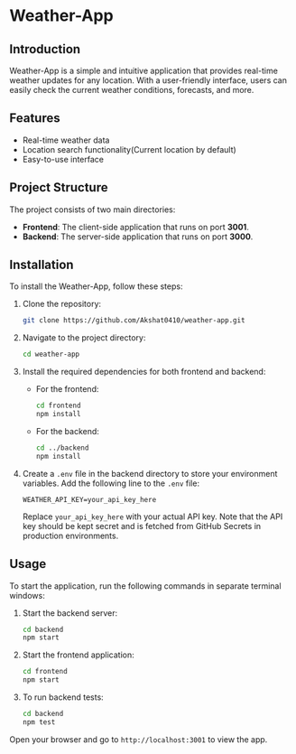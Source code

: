 # Weather-App

## Introduction
Weather-App is a simple and intuitive application that provides real-time weather updates for any location. With a user-friendly interface, users can easily check the current weather conditions, forecasts, and more.

## Features
- Real-time weather data
- Location search functionality(Current location by default)
- Easy-to-use interface

## Project Structure
The project consists of two main directories:
- **Frontend**: The client-side application that runs on port **3001**.
- **Backend**: The server-side application that runs on port **3000**.

## Installation
To install the Weather-App, follow these steps:

1. Clone the repository:
   ```bash
   git clone https://github.com/Akshat0410/weather-app.git
   ```
2. Navigate to the project directory:
   ```bash
   cd weather-app
   ```
3. Install the required dependencies for both frontend and backend:

   - For the frontend:
     ```bash
     cd frontend
     npm install
     ```

   - For the backend:
     ```bash
     cd ../backend
     npm install
     ```
4. Create a `.env` file in the backend directory to store your environment variables. Add the following line to the `.env` file:
   ```
   WEATHER_API_KEY=your_api_key_here
   ```
   Replace `your_api_key_here` with your actual API key. Note that the API key should be kept secret and is fetched from GitHub Secrets in production environments.

## Usage
To start the application, run the following commands in separate terminal windows:

1. Start the backend server:
   ```bash
   cd backend
   npm start
   ```

2. Start the frontend application:
   ```bash
   cd frontend
   npm start
   ```

3. To run backend tests:
   ```bash
   cd backend
   npm test
   ```

Open your browser and go to `http://localhost:3001` to view the app.
